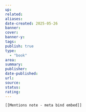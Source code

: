 ```yaml
---
up:
related:
aliases:
date-created: 2025-05-26
banner:
cover:
banner-y:
tags:
publish: true
type:
  - "book"
area:
summary:
publisher:
date-published:
url:
source:
status:
rating:
---
```


```meta-bind-embed
[[Mentions note - meta bind embed]]
```